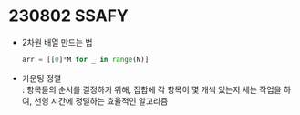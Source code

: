 # 230802 SSAFY
* 2차원 배열 만드는 법
    ```python
    arr = [[0]*M for _ in range(N)]
    ```

* 카운팅 정렬<br>
: 항목들의 순서를 결정하기 위해, 집합에 각 항목이 몇 개씩 있는지 세는 작업을 하여, 선형 시간에 정렬하는 효율적인 알고리즘